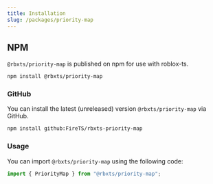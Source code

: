 ```yaml
---
title: Installation
slug: /packages/priority-map
---
```


## NPM

`@rbxts/priority-map` is published on npm for use with roblox-ts.

```bash
npm install @rbxts/priority-map
```

### GitHub
You can install the latest (unreleased) version `@rbxts/priority-map` via GitHub.
```bash
npm install github:FireTS/rbxts-priority-map
```


### Usage
You can import `@rbxts/priority-map` using the following code:
```ts
import { PriorityMap } from "@rbxts/priority-map";
```
